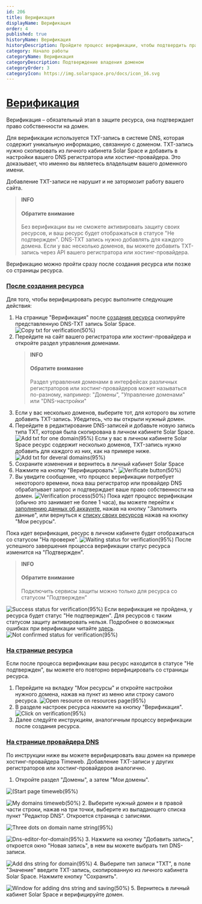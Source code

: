 ```yaml
---
id: 206
title: Верификация
displayName: Верификация
order: 4
published: true
historyName: Верификация
historyDescription: Пройдите процесс верификации, чтобы подтвердить право собственности на домен
category: Начало работы
categoryName: Верификация
categoryDescription: Подтверждение владения доменом
categoryOrder: 3
categoryIcon: https://img.solarspace.pro/docs/icon_16.svg
---
```


# [Верификация](verification)

Верификация – обязательный этап в защите ресурса, она подтверждает право собственности на домен.

Для верификации используется TXT-запись в системе DNS, которая содержит уникальную информацию, связанную с доменом. TXT-запись нужно скопировать из личного кабинета Solar Space и добавить в настройки вашего DNS регистратора или хостинг-провайдера. Это доказывает, что именно вы являетесь владельцем вашего доменного имени.

Добавление TXT-записи не нарушит и не затормозит работу вашего сайта.

> **INFO**
> #### Обратите внимание
> Без верификации вы не сможете активировать защиту своих ресурсов, и ваш ресурс будет отображаться в статусе "Не подтвержден". DNS-TXT запись нужно добавлять для каждого домена. Если у вас несколько доменов, вы можете добавить TXT-запись через API вашего регистратора или хостинг-провайдера.


Верификацию можно пройти сразу после создания ресурса или позже со страницы ресурса.

### [После создания ресурса](after-resource-creation)

Для того, чтобы верифицировать ресурс выполните следующие действия:
1. На странице "Верификация" после [создания ресурса]([205]) скопируйте представленную DNS-TXT запись Solar Space.
![Copy txt for verification(50%)](https://img.solarspace.pro/docs/copy-txt-for-verification.jpg "Копирование TXT-записи для верификации")
2. Перейдите на сайт вашего регистратора или хостинг-провайдера и откройте раздел управления доменами.
   > **INFO**
   > #### Обратите внимание
   > Раздел управления доменами в интерфейсах различных регистраторов или хостинг-провайдеров может называться по-разному, например: "Домены", "Управление доменами" или "DNS-настройки"  
3. Если у вас несколько доменов, выберите тот, для которого вы хотите добавить TXT-запись. Убедитесь, что вы открыли нужный домен.
4. Перейдите в редактирование DNS-записей и добавьте новую запись типа TXT, которая была скопирована в личном кабинете Solar Space.
![Add txt for one domain(95%)](https://img.solarspace.pro/docs/one-txt.jpg "Добавление TXT-записи для одного домена")
Если у вас в личном кабинете Solar Space ресурс содержит несколько доменов, TXT-запись нужно добавить для каждого из них, как на примере ниже.
![Add txt for deveral domains(95%)](https://img.solarspace.pro/docs/several-txt.jpg "Добавление TXT-записи для нескольких доменов")
5. Сохраните изменения и вернитесь в личный кабинет Solar Space
6. Нажмите на кнопку "Верифицировать".
![Verificate button(50%)](https://img.solarspace.pro/docs/click-on-verification-button.jpg "Кнопка верификации")
7. Вы увидите сообщение, что процесс верификации потребует некоторого времени, пока ваш регистратор или провайдер DNS обрабатывает запрос и подтверждает ваше право собственности на домен.
![Verification process(50%)](https://img.solarspace.pro/docs/verification-process.jpg "Процесс верификации")
Пока идет процесс верификации (обычно это занимает не более 1 часа), вы можете перейти к [заполнению данных об аккаунте]([243]), нажав на кнопку "Заполнить данные", или вернуться к [cписку своих ресурсов]([246]) нажав на кнопку "Мои ресурсы".

Пока идет верификация, ресурс в личном кабинете будет отображаться со статусом "На проверке".
 ![Waiting status for verification(95%)](https://img.solarspace.pro/docs/waiting-status.jpg "Статус верификации 'Ожидание'")
После успешного завершения процесса верификации статус ресурса изменится на "Подтвержден". 
   > **INFO**
   > #### Обратите внимание
   > Подключить сервисы защиты можно только для ресурса со статусом "Подтвержден"  

![Success status for verification(95%)](https://img.solarspace.pro/docs/success-status.jpg "Статус верификации 'Подтвержден'")
Если верификация не пройдена, у ресурса будет статус "Не подтвержден". Для ресурсов с таким статусом защиту активировать нельзя. Подробнее о возможных ошибках при верификации читайте [здесь]([268]).
![Not confirmed status for verification(95%)](https://img.solarspace.pro/docs/not-confirmed-status.jpg "Статус верификации 'Не подтвержден'")

### [На странице ресурса](on-resource-page)

Если после процесса верификации ваш ресурс находится в статусе "Не подтвержден", вы можете его повторно верифицировать со страницы ресурса.

1. Перейдите на вкладку "Мои ресурсы" и откройте настройки нужного домена, нажав на пункт из меню или строку самого ресурса.
![Open resource on resources page(95%)](https://img.solarspace.pro/docs/open-resource.jpg "Открыть ресурс на странице ресурсов")
2. В разделе настроек ресурса нажмите на кнопку "Верификация".
![Click on verification(95%)](https://img.solarspace.pro/docs/click-on-verification.jpg "Верифицировать ресурс со страницы ресурса")
3. Далее следуйте инструкциям, аналогичным процессу верификации после создания ресурса.

### [На странице провайдера DNS](on-dns-provider-page)

По инструкции ниже вы можете верифицировать ваш домен на примере хостинг-провайдера Timeweb. Добавление TXT-записи у других регистраторов или хостинг-провайдеров аналогично.

1. Откройте раздел "Домены", а затем "Мои домены".

![(Start page timeweb(95%)](https://img.solarspace.pro/docs/start-page-timeweb.jpg "Начальная страница timeweb")

![My domains timeweb(50%)](https://img.solarspace.pro/docs/my-domains-timeweb.jpg "Мои домены")
2. Выберите нужный домен и в правой части строки, нажав на три точки, выберите из выпадающего списка пункт "Редактор DNS". Откроется страница с записями.

![Three dots on domain name string(95%)](https://img.solarspace.pro/docs/three-dots-on-domain-name-string.jpg "Три точки в строке домена")

![Dns-editor-for-domain(95%)](https://img.solarspace.pro/docs/dns-editor-for-domain.jpg "Редактор днс в строке домена")
3. Нажмите на кнопку "Добавить запись", откроется окно "Новая запись", в нем вы можете выбрать тип DNS-записи.

![Add dns string for domain(95%)](https://img.solarspace.pro/docs/add-dns-string-for-domain.jpg "Добавить днс запись")
4. Выберите тип записи "TXT", в поле "Значение" введите TXT-запись, скопированную из личного кабинета Solar Space. Нажмите кнопку "Сохранить".

![Window for adding dns string and saving(50%)](https://img.solarspace.pro/docs/window-for-adding-dns-string-and-saving.jpg "Окно добавления днс записи")
5. Вернитесь в личный кабинет Solar Space и верифицируйте домен.